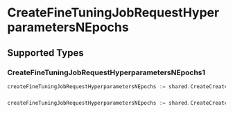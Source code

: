 # CreateFineTuningJobRequestHyperparametersNEpochs


## Supported Types

### CreateFineTuningJobRequestHyperparametersNEpochs1

```go
createFineTuningJobRequestHyperparametersNEpochs := shared.CreateCreateFineTuningJobRequestHyperparametersNEpochsCreateFineTuningJobRequestHyperparametersNEpochs1(shared.CreateFineTuningJobRequestHyperparametersNEpochs1{/* values here */})
```

### 

```go
createFineTuningJobRequestHyperparametersNEpochs := shared.CreateCreateFineTuningJobRequestHyperparametersNEpochsInteger(int64{/* values here */})
```

